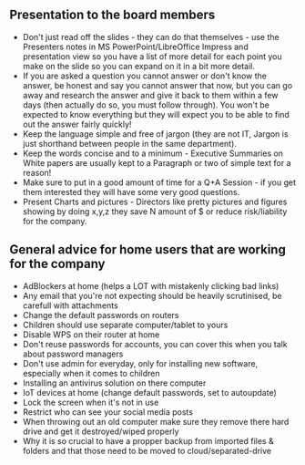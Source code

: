 ## Presentation to the board members
* Don't just read off the slides - they can do that themselves - use the Presenters notes in MS PowerPoint/LibreOffice Impress and presentation view so you have a list of more detail for each point you make on the slide so you can expand on it in a bit more detail.
* If you are asked a question you cannot answer or don't know the answer, be honest and say you cannot answer that now, but you can go away and research the answer and give it back to them within a few days (then actually do so, you must follow through). You won't be expected to know everything but they will expect you to be able to find out the answer fairly quickly!
* Keep the language simple and free of jargon (they are not IT, Jargon is just shorthand between people in the same department).
* Keep the words concise and to a minimum - Executive Summaries on White papers are usually kept to a Paragraph or two of simple text for a reason!
* Make sure to put in a good amount of time for a Q+A Session - if you get them interested they will have some very good questions.
* Present Charts and pictures - Directors like pretty pictures and figures showing by doing x,y,z they save N amount of $ or reduce risk/liability for the company.

## General advice for home users that are working for the company
* AdBlockers at home (helps a LOT with mistakenly clicking bad links)
* Any email that you're not expecting should be heavily scrutinised, be carefull with attachments
* Change the default passwords on routers
* Children should use separate computer/tablet to yours
* Disable WPS on their router at home
* Don't reuse passwords for accounts, you can cover this when you talk about password managers
* Don't use admin for everyday, only for installing new software, especially when it comes to children
* Installing an antivirus solution on there computer
* IoT devices at home (change default passwords, set to autoupdate)
* Lock the screen when it's not in use
* Restrict who can see your social media posts
* When throwing out an old computer make sure they remove there hard drive and get it destroyed/wiped properly
* Why it is so crucial to have a propper backup from imported files & folders and that those need to be moved to cloud/separated-drive
